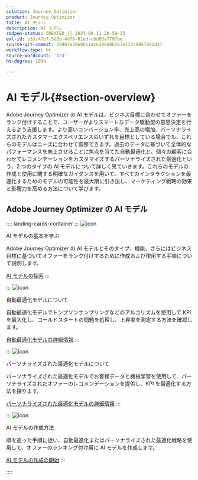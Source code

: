 ```yaml
---
solution: Journey Optimizer
product: Journey Optimizer
title: AI モデル
description: AI モデル
redpen-status: CREATED_||_2025-08-11_20-59-35
exl-id: c33c47b7-5d2d-4d76-81ed-cbd06a7797be
source-git-commit: 2b907a3be8b11ac6308d0b563e122c88478d1d37
workflow-type: ht
source-wordcount: '223'
ht-degree: 100%

---
```


# AI モデル{#section-overview}

Adobe Journey Optimizer の AI モデルは、ビジネス目標に合わせてオファーをランク付けすることで、ユーザーがよりスマートなデータ駆動型の意思決定を行えるよう支援します。より高いコンバージョン率、売上高の増加、パーソナライズされたカスタマーエクスペリエンスのいずれを目標としている場合でも、これらのモデルはニーズに合わせて調整できます。過去のデータに基づいて全体的なパフォーマンスを向上させることに焦点を当てた自動最適化と、個々の顧客に合わせてレコメンデーションをカスタマイズするパーソナライズされた最適化という、2 つのタイプの AI モデルについて詳しく見ていきます。これらのモデルの作成と使用に関する明確なガイダンスを用いて、すべてのインタラクションを最適化するためのモデルの可能性を最大限に引き出し、マーケティング戦略の効果と影響力を高める方法について学びます。

## Adobe Journey Optimizer の AI モデル

:::: landing-cards-container
:::
![icon](https://cdn.experienceleague.adobe.com/icons/circle-play.svg?lang=ja)

AI モデルの基本を学ぶ

Adobe Journey Optimizer の AI モデルとそのタイプ、機能、さらにはビジネス目標に基づいてオファーをランク付けするために作成および使用する手順について説明します。

[AI モデルの探索](../using/offers/ranking/ai-models.md)
:::

:::
![icon](https://cdn.experienceleague.adobe.com/icons/chart-line.svg?lang=ja)

自動最適化モデルについて

自動最適化モデルでトンプソンサンプリングなどのアルゴリズムを使用して KPI を最大化し、コールドスタートの問題を処理し、上昇率を測定する方法を確認します。

[自動最適化モデルの詳細情報](../using/offers/ranking/auto-optimization-model.md)
:::

:::
![icon](https://cdn.experienceleague.adobe.com/icons/bullseye.svg?lang=ja)

パーソナライズされた最適化モデルについて

パーソナライズされた最適化モデルでお客様データと機械学習を使用して、パーソナライズされたオファーのレコメンデーションを提供し、KPI を最適化する方法を探ります。

[パーソナライズされた最適化モデルの詳細情報](../using/offers/ranking/personalized-optimization-model.md)
:::

:::
![icon](https://cdn.experienceleague.adobe.com/icons/list-check.svg?lang=ja)

AI モデルの作成方法

順を追った手順に従い、自動最適化またはパーソナライズされた最適化戦略を使用して、オファーのランキング付け用に AI モデルを作成します。

[AI モデルの作成の開始](../using/offers/ranking/create-ranking-strategies.md)
:::

::::
